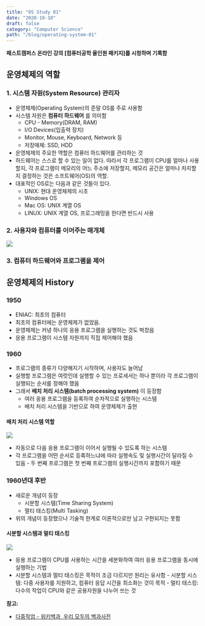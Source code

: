 ```yaml
---
title: "OS Study 01"
date: "2020-10-10"
draft: false
category: "Computer Science"
path: "/blog/operating-system-01"
---
```


**패스트캠퍼스 온라인 강의 [컴퓨터공학 올인원 패키지]를 시청하며 기록함**

## 운영체제의 역할

### 1. 시스템 자원(System Resource) 관리자

- 운영체제(Operating System)의 준말 OS를 주로 사용함
- 시스템 자원은 **컴퓨터 하드웨어** 를 의미함
  - CPU - Memory(DRAM, RAM)
  - I/O Devices(입출력 장치)
  - Monitor, Mouse, Keyboard, Network 등
  - 저장매체: SSD, HDD
- 운영체제의 주요한 역할은 컴퓨터 하드웨어를 관리하는 것
- 하드웨어는 스스로 할 수 있는 일이 없다. 따라서 각 프로그램이 CPU를 얼마나 사용할지, 각 프로그램이 메모리의 어느 주소에 저장할지, 메모리 공간은 얼마나 차지할지 결정하는 것은 소프트웨어(OS)의 역할.
- 대표적인 OS로는 다음과 같은 것들이 있다.
  - UNIX: 현대 운영체제의 시초
  - Windows OS
  - Mac OS: UNIX 계열 OS
  - LINUX: UNIX 계열 OS, 프로그래밍을 한다면 반드시 사용

### 2. 사용자와 컴퓨터를 이어주는 매개체

![](https://electricalfundablog.com/wp-content/uploads/2018/09/Operating-System-Interface-Between-User-and-Computers-Hardware_thumb.png)

### 3. 컴퓨터 하드웨어와 프로그램을 제어

## 운영체제의 History

### 1950

- ENIAC: 최초의 컴퓨터
- 최초의 컴퓨터에는 운영체제가 없었음.
- 운영체제는 커녕 하나의 응용 프로그램을 실행하는 것도 벅찼음
- 응용 프로그램이 시스템 자원까지 직접 제어해야 했음

### 1960

- 프로그램의 종류가 다양해지기 시작하며, 사용자도 늘어남
- 실행할 프로그램은 여럿인데 실행할 수 있는 프로세서는 하나 뿐이라 각 프로그램이 실행되는 순서를 정해야 했음
- 그래서 **배치 처리 시스템(batch processing system)** 이 등장함
  - 여러 응용 프로그램을 등록하여 순차적으로 실행하는 시스템
  - 배치 처리 시스템을 기반으로 하여 운영체제가 출현

#### 배치 처리 시스템 역할

![](https://www.gatevidyalay.com/wp-content/uploads/2018/10/Batch-Operating-System.png)

- 자동으로 다음 응용 프로그램이 이어서 실행될 수 있도록 하는 시스템
- 각 프로그램을 어떤 순서로 등록하느냐에 따라 실행속도 및 실행시간이 달라질 수 있음 - 두 번째 프로그램은 첫 번째 프로그램의 실행시간까지 포함하기 때문

### 1960년대 후반

- 새로운 개념이 등장
  - 시분할 시스템(Time Sharing System)
  - 멀티 태스킹(Multi Tasking)
- 위의 개념이 등장했으나 기술적 한계로 이론적으로만 남고 구현되지는 못함

#### 시분할 시스템과 멀티 태스킹

![](https://media.geeksforgeeks.org/wp-content/uploads/20200524180155/Capture2210.png)

- 응용 프로그램이 CPU를 사용하는 시간을 세분화하여 여러 응용 프로그램을 동시에 실행하는 기법
- 시분할 시스템과 멀티 태스킹은 목적이 조금 다르지만 원리는 유사함 - 시분할 시스템: 다중 사용자를 지원하고, 컴퓨터 응답 시간을 최소화는 것이 목적 - 멀티 태스킹: 다수의 작업이 CPU와 같은 공용자원을 나누어 쓰는 것

**참고:**

- [다중작업 - 위키백과, 우리 모두의 백과사전](https://ko.wikipedia.org/wiki/%EB%8B%A4%EC%A4%91%EC%9E%91%EC%97%85)
